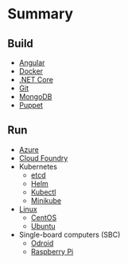 # Summary

## Build

* [Angular](./docs/angular.md)
* [Docker](./docs/docker.md)
* [.NET Core](./docs/dotnetcore.md)
* [Git](./docs/git.md)
* [MongoDB](./docs/mongodb.md)
* [Puppet](./docs/puppet.md)

## Run

* [Azure](./docs/azure.md)
* [Cloud Foundry](./docs/cloudfoundry.md)
* Kubernetes
  * [etcd](./docs/etcd.md)
  * [Helm](./docs/helm.md)
  * [Kubectl](./docs/kubectl.md)
  * [Minikube](./docs/minikube.md)
* [Linux](./docs/linux.md)
  * [CentOS](./docs/centos.md)
  * [Ubuntu](./docs/ubuntu.md)
* Single-board computers (SBC)
  * [Odroid](./docs/odroid.md)
  * [Raspberry Pi](./docs/raspberrypi.md)
